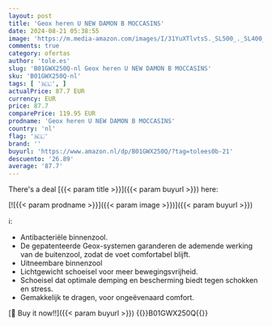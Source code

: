 ```yaml
---
layout: post
title: 'Geox heren U NEW DAMON B MOCCASINS'
date: 2024-08-21 05:38:55
image: 'https://m.media-amazon.com/images/I/31YuXTlvtsS._SL500_._SL400_.jpg'
comments: true
category: ofertas
author: 'tole.es'
slug: 'B01GWX250Q-nl Geox heren U NEW DAMON B MOCCASINS'
sku: 'B01GWX250Q-nl'
tags: [ '🇳🇱', ]
actualPrice: 87.7 EUR
currency: EUR
price: 87.7
comparePrice: 119.95 EUR
prodname: 'Geox heren U NEW DAMON B MOCCASINS'
country: 'nl'
flag: '🇳🇱'
brand: ''
buyurl: 'https://www.amazon.nl/dp/B01GWX250Q/?tag=tolees0b-21'
descuento: '26.89'
average: '87.7'
---
```


There's a deal [{{< param title >}}]({{< param buyurl >}})  here:

[![{{< param prodname >}}]({{< param image >}})]({{< param buyurl >}})

ℹ️:

- Antibacteriële binnenzool.
- De gepatenteerde Geox-systemen garanderen de ademende werking van de buitenzool, zodat de voet comfortabel blijft.
- Uitneembare binnenzool
- Lichtgewicht schoeisel voor meer bewegingsvrijheid.
- Schoeisel dat optimale demping en bescherming biedt tegen schokken en stress.
- Gemakkelijk te dragen, voor ongeëvenaard comfort.

[🛒 Buy it now!!]({{< param buyurl >}})
{{<world>}}B01GWX250Q{{</world>}}
